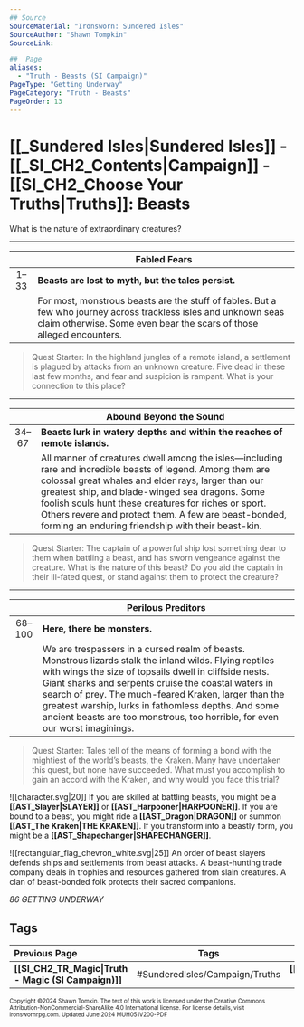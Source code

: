 ```yaml
---
## Source
SourceMaterial: "Ironsworn: Sundered Isles"
SourceAuthor: "Shawn Tompkin"
SourceLink: 

##  Page
aliases: 
  - "Truth - Beasts (SI Campaign)"
PageType: "Getting Underway"
PageCategory: "Truth - Beasts"
PageOrder: 13
---
```

# [[_Sundered Isles|Sundered Isles]] - [[_SI_CH2_Contents|Campaign]] - [[SI_CH2_Choose Your Truths|Truths]]: Beasts
What is the nature of extraordinary creatures?

---

|  | Fabled Fears |
|:---:| --- |
| 1–33 | **Beasts are lost to myth, but the tales persist.** |
|  | For most, monstrous beasts are the stuff of fables. But a few who journey across trackless isles and unknown seas claim otherwise. Some even bear the scars of those alleged encounters. |

> Quest Starter: In the highland jungles of a remote island, a settlement is plagued by attacks from an unknown creature. Five dead in these last few months, and fear and suspicion is rampant. What is your connection to this place?

---

|  | Abound Beyond the Sound |
|:---:| --- |
| 34–67 | **Beasts lurk in watery depths and within the reaches of remote islands.** |
|  | All manner of creatures dwell among the isles—including rare and incredible beasts of legend. Among them are colossal great whales and elder rays, larger than our greatest ship, and blade-winged sea dragons. Some foolish souls hunt these creatures for riches or sport. Others revere and protect them. A few are beast-bonded, forming an enduring friendship with their beast-kin. |

> Quest Starter: The captain of a powerful ship lost something dear to them when battling a beast, and has sworn vengeance against the creature. What is the nature of this beast? Do you aid the captain in their ill-fated quest, or stand against them to protect the creature?

---

|  | Perilous Preditors |
|:---:| --- |
| 68–100 | **Here, there be monsters.** |
|  | We are trespassers in a cursed realm of beasts. Monstrous lizards stalk the inland wilds. Flying reptiles with wings the size of topsails dwell in cliffside nests. Giant sharks and serpents cruise the coastal waters in search of prey. The much-feared Kraken, larger than the greatest warship, lurks in fathomless depths. And some ancient beasts are too monstrous, too horrible, for even our worst imaginings. |

> Quest Starter: Tales tell of the means of forming a bond with the mightiest of the world’s beasts, the Kraken. Many have undertaken this quest, but none have succeeded. What must you accomplish to gain an accord with the Kraken, and why would you face this trial?

![[character.svg|20]] If you are skilled at battling beasts, you might be a **[[AST_Slayer|SLAYER]]** or **[[AST_Harpooner|HARPOONER]]**. If you are bound to a beast, you might ride a **[[AST_Dragon|DRAGON]]** or summon **[[AST_The Kraken|THE KRAKEN]]**. If you transform into a beastly form, you might be a **[[AST_Shapechanger|SHAPECHANGER]]**.

![[rectangular_flag_chevron_white.svg|25]] An order of beast slayers defends ships and settlements from beast attacks. A beast-hunting trade company deals in trophies and resources gathered from slain creatures. A clan of beast-bonded folk protects their sacred companions.

*86 GETTING UNDERWAY*

## Tags

| Previous Page | Tags | Next Page |
| :--- | :---: | ---: |
| **[[SI_CH2_TR_Magic\|Truth - Magic (SI Campaign)]]** | #SunderedIsles/Campaign/Truths | **[[SI_CH2_TR_Horrors\|Truth - Horrors (SI Campaign)]]** |

<font size=-2>Copyright ©2024 Shawn Tomkin. The text of this work is licensed under the Creative Commons Attribution-NonCommercial-ShareAlike 4.0 International license. For license details, visit ironswornrpg.com. Updated June 2024 MUH051V200-PDF</font>